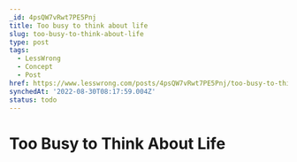 ```yaml
---
_id: 4psQW7vRwt7PE5Pnj
title: Too busy to think about life
slug: too-busy-to-think-about-life
type: post
tags:
  - LessWrong
  - Concept
  - Post
href: https://www.lesswrong.com/posts/4psQW7vRwt7PE5Pnj/too-busy-to-think-about-life
synchedAt: '2022-08-30T08:17:59.004Z'
status: todo
---
```


# Too Busy to Think About Life
